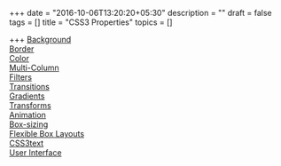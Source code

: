+++
date = "2016-10-06T13:20:20+05:30"
description = ""
draft = false
tags = []
title = "CSS3 Properties"
topics = []

+++
<a href="/post/background">Background</a><br>
<a href="/post/border">Border</a><br>
<a href="/post/color">Color</a><br>
<a href="/post/multi-column">Multi-Column</a><br>
<a href="/post/filters">Filters</a><br>
<a href="/post/transitions">Transitions</a><br>
<a href="/post/gradients">Gradients</a><br>
<a href="/post/transforms">Transforms</a><br>
<a href="/post/animation">Animation</a><br>
<a href="/post/box-sizing">Box-sizing</a><br>
<a href="/post/flexiblebox">Flexible Box Layouts</a><br>
<a href="/post/css3text">CSS3text</a><br>
<a href="/post/userinterface">User Interface</a><br>